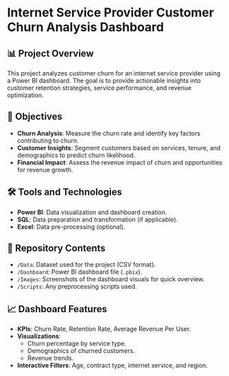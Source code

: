 # Internet Service Provider Customer Churn Analysis Dashboard

## 📊 Project Overview
This project analyzes customer churn for an internet service provider using a Power BI dashboard. The goal is to provide actionable insights into customer retention strategies, service performance, and revenue optimization.

## 🎯 Objectives
- **Churn Analysis**: Measure the churn rate and identify key factors contributing to churn.
- **Customer Insights**: Segment customers based on services, tenure, and demographics to predict churn likelihood.
- **Financial Impact**: Assess the revenue impact of churn and opportunities for revenue growth.

## 🛠️ Tools and Technologies
- **Power BI**: Data visualization and dashboard creation.
- **SQL**: Data preparation and transformation (if applicable).
- **Excel**: Data pre-processing (optional).

## 📂 Repository Contents
- `/Data`: Dataset used for the project (CSV format).
- `/Dashboard`: Power BI dashboard file (`.pbix`).
- `/Images`: Screenshots of the dashboard visuals for quick overview.
- `/Scripts`: Any preprocessing scripts used.

## 📈 Dashboard Features
- **KPIs**: Churn Rate, Retention Rate, Average Revenue Per User.
- **Visualizations**:
  - Churn percentage by service type.
  - Demographics of churned customers.
  - Revenue trends.
- **Interactive Filters**: Age, contract type, internet service, and region.
